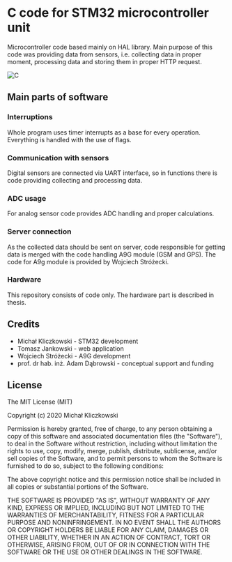 # C code for STM32 microcontroller unit
Microcontroller code based mainly on HAL library. Main purpose of this code was providing data from sensors, i.e. collecting data in proper moment, processing data and storing them in proper HTTP request.

<img alt="C" src="https://img.shields.io/badge/c%20-%2300599C.svg?&style=for-the-badge&logo=c&logoColor=white"/>

## Main parts of software

### Interruptions
Whole program uses timer interrupts as a base for every operation. Everything is handled with the use of flags.

### Communication with sensors
Digital sensors are connected via UART interface, so in functions there is code providing collecting and processing data.

### ADC usage
For analog sensor code provides ADC handling and proper calculations.

### Server connection
As the collected data should be sent on server, code responsible for getting data is merged with the code handling A9G module (GSM and GPS). The code for A9g module is provided by Wojciech Stróżecki.

### Hardware
This repository consists of code only. The hardware part is described in thesis.

## Credits
* Michał Kliczkowski - STM32 development
* Tomasz Jankowski - web application
* Wojciech Stróżecki - A9G development
* prof. dr hab. inż. Adam Dąbrowski - conceptual support and funding

## License
 
The MIT License (MIT)

Copyright (c) 2020 Michał Kliczkowski

Permission is hereby granted, free of charge, to any person obtaining a copy of this software and associated documentation files (the "Software"), to deal in the Software without restriction, including without limitation the rights to use, copy, modify, merge, publish, distribute, sublicense, and/or sell copies of the Software, and to permit persons to whom the Software is furnished to do so, subject to the following conditions:

The above copyright notice and this permission notice shall be included in all copies or substantial portions of the Software.

THE SOFTWARE IS PROVIDED "AS IS", WITHOUT WARRANTY OF ANY KIND, EXPRESS OR IMPLIED, INCLUDING BUT NOT LIMITED TO THE WARRANTIES OF MERCHANTABILITY, FITNESS FOR A PARTICULAR PURPOSE AND NONINFRINGEMENT. IN NO EVENT SHALL THE AUTHORS OR COPYRIGHT HOLDERS BE LIABLE FOR ANY CLAIM, DAMAGES OR OTHER LIABILITY, WHETHER IN AN ACTION OF CONTRACT, TORT OR OTHERWISE, ARISING FROM, OUT OF OR IN CONNECTION WITH THE SOFTWARE OR THE USE OR OTHER DEALINGS IN THE SOFTWARE.
